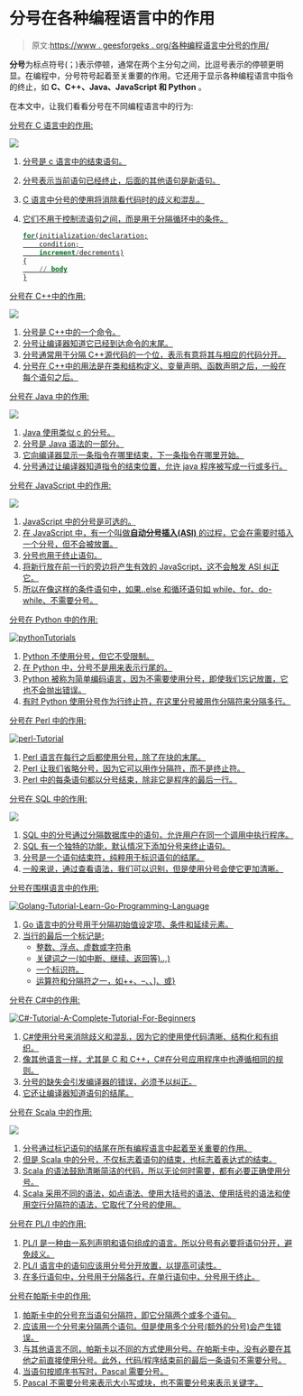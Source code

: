 # 分号在各种编程语言中的作用

> 原文:[https://www . geesforgeks . org/各种编程语言中分号的作用/](https://www.geeksforgeeks.org/role-of-semicolon-in-various-programming-languages/)

**分号**为标点符号(；)表示停顿，通常在两个主分句之间，比逗号表示的停顿更明显。在编程中，分号符号起着至关重要的作用。它还用于显示各种编程语言中指令的终止，如 **C、C++、Java、JavaScript 和 Python** 。

在本文中，让我们看看分号在不同编程语言中的行为:

<u>分号在 C 语言中的作用:</u>

 <u>[![](img/089c7baddde42882f7ca737afb0a92f9.png)](https://practice.geeksforgeeks.org/batch/aktu-1)

1.  分号是 c 语言中的结束语句。
2.  分号表示当前语句已经终止，后面的其他语句是新语句。
3.  C 语言中分号的使用将消除看代码时的歧义和混乱。
4.  它们不用于控制流语句之间，而是用于分隔循环中的条件。

    ```sql
    for(initialization/declaration;
        condition; 
        increment/decrements)
    {
        // body
    }

    ```

<u>分号在 C++中的作用:</u>

 <u>[![](img/a4b45d40755b9015cc0ceef65cc34a33.png)](https://www.geeksforgeeks.org/cpp-tutorial/)

1.  分号是 C++中的一个命令。
2.  分号让编译器知道它已经到达命令的末尾。
3.  分号通常用于分隔 C++源代码的一个位，表示有意将其与相应的代码分开。
4.  分号在 C++中的用法是在类和结构定义、变量声明、函数声明之后，一般在每个语句之后。

<u>分号在 Java 中的作用:</u>

 <u>[![](img/fc2fde84664eb1a3e0545bd19c84467c.png)](https://www.geeksforgeeks.org/java-tutorials/)

1.  Java 使用类似 c 的分号。
2.  分号是 Java 语法的一部分。
3.  它向编译器显示一条指令在哪里结束，下一条指令在哪里开始。
4.  分号通过让编译器知道指令的结束位置，允许 java 程序被写成一行或多行。

<u>分号在 JavaScript 中的作用:</u>

 <u>[![](img/785984b25214a9e5001c3949ea64c0c1.png)](https://www.geeksforgeeks.org/javascript-tutorial/)</u>

1.  <u>JavaScript 中的分号是可选的。</u>
2.  <u>在 JavaScript 中，有一个叫做**自动分号插入(ASI)** 的过程，它会在需要时插入一个分号，但不会被放置。</u>
3.  <u>分号也用于终止语句。</u>
4.  <u>将新行放在前一行的旁边将产生有效的 JavaScript，这不会触发 ASI 纠正它。</u>
5.  <u>所以在像[这样的条件语句中，如果..else](https://www.geeksforgeeks.org/else-statement-javascript/) 和[循环语句如 while、for、do-while、](https://www.geeksforgeeks.org/loops-in-javascript/)不需要分号。</u>

<u><u>分号在 Python 中的作用:</u></u>

 <u><u>[![pythonTutorials](img/48cdde900d654f866cbf9474d05ba554.png)](https://www.geeksforgeeks.org/python-tutorial/)

1.  Python 不使用分号，但它不受限制。
2.  在 Python 中，分号不是用来表示行尾的。
3.  Python 被称为简单编码语言，因为不需要使用分号，即使我们忘记放置，它也不会抛出错误。
4.  有时 Python 使用分号作为行终止符，在这里分号被用作分隔符来分隔多行。

<u>分号在 Perl 中的作用:</u>

 <u>[![perl-Tutorial](img/42223161eae50d274d2d3ce1d057a8b8.png)](https://www.geeksforgeeks.org/perl-tutorial-learn-perl-with-examples/)

1.  Perl 语言在每行之后都使用分号，除了在块的末尾。
2.  Perl 让我们省略分号，因为它可以用作分隔符，而不是终止符。
3.  Perl 中的每条语句都以分号结束，除非它是程序的最后一行。

<u>分号在 SQL 中的作用:</u>

 <u>[![](img/b1ac3d63738e2a6bae1e9110d99f559b.png)](https://www.geeksforgeeks.org/sql-tutorial/)

1.  SQL 中的分号通过分隔数据库中的语句，允许用户在同一个调用中执行程序。
2.  SQL 有一个独特的功能，默认情况下添加分号来终止语句。
3.  分号是一个语句结束符，纯粹用于标识语句的结尾。
4.  一般来说，通过查看语法，我们可以识别，但是使用分号会使它更加清晰。

<u>分号在围棋语言中的作用:</u>

 <u>[![Golang-Tutorial-Learn-Go-Programming-Language](img/d42176baf013543924af09ea409c4cf1.png)](https://www.geeksforgeeks.org/golang-tutorial-learn-go-programming-language/)

1.  Go 语言中的分号用于分隔初始值设定项、条件和延续元素。
2.  当行的最后一个标记是:
    *   整数、浮点、虚数或字符串
    *   关键词之一(如中断、继续、返回等)..,)
    *   一个标识符。
    *   运算符和分隔符之一，如++、–、、]、或}

<u>分号在 C#中的作用:</u>

 <u>[![C#-Tutorial-A-Complete-Tutorial-For-Beginners](img/363e8a7ad18b7c5017a3b08628064090.png)](https://www.geeksforgeeks.org/csharp-programming-language/)

1.  C#使用分号来消除歧义和混乱，因为它的使用使代码清晰、结构化和有组织。
2.  像其他语言一样，尤其是 C 和 C++，C#在分号应用程序中也遵循相同的规则。
3.  分号的缺失会引发编译器的错误，必须予以纠正。
4.  它还让编译器知道语句的结尾。

<u>分号在 Scala 中的作用:</u>

 <u>[![](img/4cbe4280d793dff530aad944ec392473.png)](https://www.geeksforgeeks.org/scala-tutorial-learn-scala-with-step-by-step-guide/)

1.  分号通过标记语句的结尾在所有编程语言中起着至关重要的作用。
2.  但是 Scala 中的分号，不仅标志着语句的结束，也标志着表达式的结束。
3.  Scala 的语法鼓励清晰简洁的代码，所以无论何时需要，都有必要正确使用分号。
4.  Scala 采用不同的语法，如点语法、使用大括号的语法、使用括号的语法和使用空行分隔符的语法，它取代了分号的使用。

<u>分号在 PL/I 中的作用:</u>

1.  <u>PL/I 是一种由一系列声明和语句组成的语言。所以分号有必要将语句分开，避免歧义。</u>
2.  <u>PL/I 语言中的语句应该用分号分开放置，以提高可读性。</u>
3.  <u>在多行语句中，分号用于分隔各行，在单行语句中，分号用于终止。</u>

<u><u>分号在帕斯卡中的作用:</u></u>

1.  <u><u>帕斯卡中的分号充当语句分隔符，即它分隔两个或多个语句。</u></u>
2.  <u><u>应该用一个分号来分隔两个语句。但是使用多个分号(额外的分号)会产生错误。</u></u>
3.  <u><u>与其他语言不同，帕斯卡以不同的方式使用分号。在帕斯卡中，没有必要在其他之前直接使用分号。此外，代码/程序结束前的最后一条语句不需要分号。</u></u>
4.  <u><u>当语句按顺序书写时，Pascal 需要分号。</u></u>
5.  <u><u>Pascal 不需要分号来表示大小写或块，也不需要分号来表示关键字。</u></u></u></u></u></u></u></u></u></u></u></u>